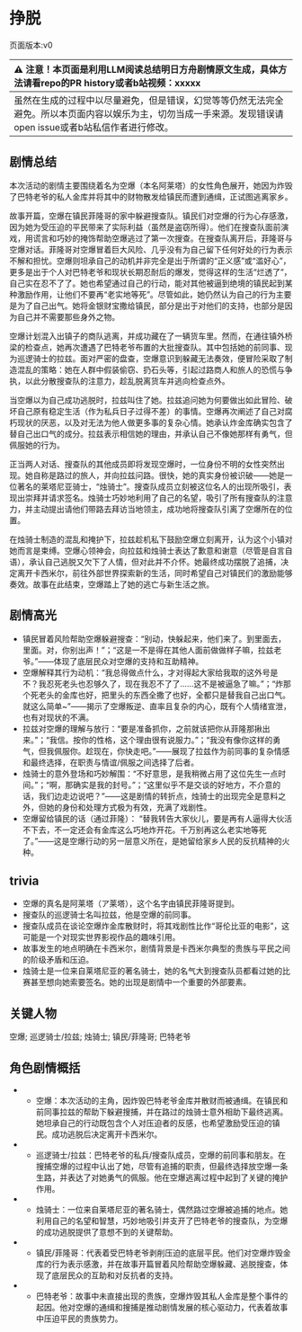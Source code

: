 # 挣脱
页面版本:v0
 

| :warning: 注意！本页面是利用LLM阅读总结明日方舟剧情原文生成，具体方法请看repo的PR history或者b站视频：xxxxx           |
|:----------------------------|
| 虽然在生成的过程中以尽量避免，但是错误，幻觉等等仍然无法完全避免。所以本页面内容以娱乐为主，切勿当成一手来源。发现错误请open issue或者b站私信作者进行修改。|



## 剧情总结
本次活动的剧情主要围绕着名为空爆（本名阿莱塔）的女性角色展开，她因为炸毁了巴特老爷的私人金库并将其中的财物散发给镇民而遭到通缉，正试图逃离家乡。

故事开篇，空爆在镇民菲隆哥的家中躲避搜查队。镇民们对空爆的行为心存感激，因为她为受压迫的平民带来了实际利益（虽然是盗窃所得）。他们在搜查队面前演戏，用谎言和巧妙的掩饰帮助空爆逃过了第一次搜查。在搜查队离开后，菲隆哥与空爆对话。菲隆哥对空爆冒着巨大风险、几乎没有为自己留下任何好处的行为表示不解和担忧。空爆则坦承自己的动机并非完全是出于所谓的“正义感”或“滥好心”，更多是出于个人对巴特老爷和现状长期忍耐后的爆发，觉得这样的生活“烂透了”，自己实在忍不了了。她也希望通过自己的行动，能对其他被逼到绝境的镇民起到某种激励作用，让他们不要再“老实地等死”。尽管如此，她仍然认为自己的行为主要是为了自己出气。她将金银财宝撒给镇民，部分是出于对他们的支持，也部分是因为自己并不需要那些身外之物。

空爆计划混入出镇子的商队逃离，并成功藏在了一辆货车里。然而，在通往镇外桥梁的检查点，她再次遭遇了巴特老爷布置的大批搜查队。其中包括她的前同事、现为巡逻骑士的拉兹。面对严密的盘查，空爆意识到躲藏无法奏效，便冒险采取了制造混乱的策略：她在人群中假装偷窃、扔石头等，引起过路商人和旅人的恐慌与争执，以此分散搜查队的注意力，趁乱脱离货车并逃向检查点外。

当空爆以为自己成功逃脱时，拉兹叫住了她。拉兹追问她为何要做出如此冒险、破坏自己原有稳定生活（作为私兵日子过得不差）的事情。空爆再次阐述了自己对腐朽现状的厌恶，以及对无法为他人做更多事的复杂心情。她承认炸金库确实包含了替自己出口气的成分。拉兹表示相信她的理由，并承认自己不像她那样有勇气，但佩服她的行为。

正当两人对话、搜查队的其他成员即将发现空爆时，一位身份不明的女性突然出现。她自称是路过的旅人，并向拉兹问路。很快，她的真实身份被识破——她是一位著名的莱塔尼亚骑士，“烛骑士”。搜查队成员立刻被这位名人的出现所吸引，表现出崇拜并请求签名。烛骑士巧妙地利用了自己的名望，吸引了所有搜查队的注意力，并主动提出请他们带路去拜访当地领主，成功地将搜查队引离了空爆所在的位置。

在烛骑士制造的混乱和掩护下，拉兹趁机私下鼓励空爆立刻离开，认为这个小镇对她而言是束缚。空爆心领神会，向拉兹和烛骑士表达了歉意和谢意（尽管是自言自语），承认自己逃脱又欠下了人情，但对此并不介怀。她最终成功摆脱了追捕，决定离开卡西米尔，前往外部世界探索新的生活，同时希望自己对镇民们的激励能够奏效。故事在此结束，空爆踏上了她的逃亡与新生活之旅。
## 剧情高光
*   镇民冒着风险帮助空爆躲避搜查：“别动，快躲起来，他们来了。到里面去，里面。对，你别出声！”；“这是一不是得在其他人面前做做样子嘛，拉兹老爷。”——体现了底层民众对空爆的支持和互助精神。
*   空爆解释其行为动机：“我总得做点什么，才对得起大家给我取的这外号是不？我忍死老头也忍够久了，现在我忍不了了......这不是被逼急了嘛。”；“炸那个死老头的金库也好，把里头的东西全撒了也好，全都只是替我自己出口气。就这么简单~”——揭示了空爆叛逆、直率且复杂的内心，既有个人情绪宣泄，也有对现状的不满。
*   拉兹对空爆的理解与放行：“要是准备抓你，之前就该把你从菲隆那揪出来。”；“我信。按你的性格，这个理由很有说服力。”；“我没有像你这样的勇气，但我佩服你。趁现在，你快走吧。”——展现了拉兹作为前同事的复杂情感和最终选择，在职责与情谊/佩服之间选择了后者。
*   烛骑士的意外登场和巧妙解围：“不好意思，是我稍微占用了这位先生一点时间。”；“啊，那确实是我的封号。”；“这里似乎不是交谈的好地方，不介意的话，我们边走边说吧？”——这是剧情的转折点，烛骑士的出现完全是意料之外，但她的身份和处理方式极为有效，充满了戏剧性。
*   空爆留给镇民的话（通过菲隆）： “替我转告大家伙儿，要是再有人逼得大伙活不下去，不一定还会有金库这么巧地炸开花。千万别再这么老实地等死了。”——这是空爆行动的另一层意义所在，是她留给家乡人民的反抗精神的火种。
## trivia
*   空爆的真名是阿莱塔（ア莱塔），这个名字由镇民菲隆哥提到。
*   搜查队的巡逻骑士名叫拉兹，他是空爆的前同事。
*   搜查队成员在谈论空爆炸金库散财时，将其戏剧性比作“哥伦比亚的电影”，这可能是一个对现实世界影视作品的趣味引用。
*   故事发生的地点明确在卡西米尔，剧情背景是卡西米尔典型的贵族与平民之间的阶级矛盾和压迫。
*   烛骑士是一位来自莱塔尼亚的著名骑士，她的名气大到搜查队员都看过她的比赛甚至想向她索要签名。她的出现是剧情中一个重要的外部要素。
## 关键人物
空爆; 巡逻骑士/拉兹; 烛骑士; 镇民/菲隆哥; 巴特老爷
## 角色剧情概括
-   *   空爆：本次活动的主角，因炸毁巴特老爷金库并散财而被通缉。在镇民和前同事拉兹的帮助下躲避搜捕，并在路过的烛骑士意外相助下最终逃离。她坦承自己的行动既包含个人对压迫者的反感，也希望激励受压迫的镇民。成功逃脱后决定离开卡西米尔。
-   *   巡逻骑士/拉兹：巴特老爷的私兵/搜查队成员，空爆的前同事和朋友。在搜捕空爆的过程中认出了她，尽管有追捕的职责，但最终选择放空爆一条生路，并表达了对她勇气的佩服。他在空爆逃离过程中起到了关键的掩护作用。
-   *   烛骑士：一位来自莱塔尼亚的著名骑士，偶然路过空爆被追捕的地点。她利用自己的名望和智慧，巧妙地吸引并支开了巴特老爷的搜查队，为空爆的成功逃脱提供了意想不到的关键帮助。
-   *   镇民/菲隆哥：代表着受巴特老爷剥削压迫的底层平民。他们对空爆炸毁金库的行为表示感激，并在故事开篇冒着风险帮助空爆躲藏、逃脱搜查，体现了底层民众的互助和对反抗者的支持。
-   *   巴特老爷：故事中未直接出现的贵族，空爆炸毁其私人金库是整个事件的起因。他对空爆的通缉和搜捕是推动剧情发展的核心驱动力，代表着故事中压迫平民的贵族势力。